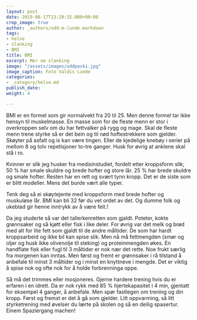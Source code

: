 ```yaml
---
layout: post
date: 2019-06-17T13:29:15.000+00:00
crop_image: true
author: _authors/odd-m-lunde.markdown
tags:
- helse
- slanking
- BMI
title: BMI
excerpt: Mer om slanking
image: "/assets/images/oddpaski.jpg"
image_caption: Foto Valdis Lunde
categories:
- _category/helse.md
publish_date: 
weight: 4

---
```

BMI er en formel som gir normalvekt fra 20 til 25. Men denne formel tar ikke hensyn til muskelmasse. En masse som for de fleste menn er stor i overkroppen selv om du har fettvalker på rygg og mage. Skal de fleste menn trene styrke så er det bein og til nød hoftestrekkere som gjelder. Skøyter på asfalt og is kan være tingen. Eller de kjedelige knebøy i serier på mellom 8 og tolv repetisjoner to-tre ganger. Husk for øvrig at anklene skal stå i ro.

Kvinner er slik jeg husker fra medisinstudiet, fordelt etter kroppsform slik; 50 % har smale skuldre og brede hofter og store lår. 25 % har brede skuldre og smale hofter. Resten har en rett og svært tynn kropp. Det er de siste som er blitt modeller. Mens det burde vært alle typer.

Tenk deg så ei skøytejente med kroppsform med brede hofter og muskuløse lår. BMI kan bli 32 før du vet ordet av det. Og dumme folk og ukeblad gir henne inntrykk av å være feit.!

Da jeg studerte så var det tallerkenretten som gjaldt. Poteter, kokte grønnsaker og så kjøtt eller fisk i like deler. For øvrig var det melk og brød med alt for lite fett som gjaldt til de andre måltider. De som har hardt kroppsarbeid og ikke bil kan spise slik. Men nå må fettmengden (smør og oljer og husk ikke olivenolje til steking) og proteinmengden økes. En handflate fisk eller fugl til 3 måltider er nok nær det rette. Noe frukt særlig fra morgenen kan inntas. Men først og fremt er grønnsaker i rå tilstand å anbefale til minst 3 måltider og i minst en knyttneve i mengde. Det er viktig å spise nok og ofte nok for å holde forbrenninga oppe.

Så må det trimmes eller mosjoneres. Gjerne hardere trening hvis du er erfaren i en idrett. Da er nok rykk med 85 % hjertekapasitet i 4 min, gjentatt for eksempel 4 ganger, å anbefale. Men spør fastlegen om trening og din kropp. Først og fremst er det å gå som gjelder. Litt oppvarming, så litt styrketrening med øvelser du lærte på skolen og så en deilig spasertur. Einem Spaziergang machen!